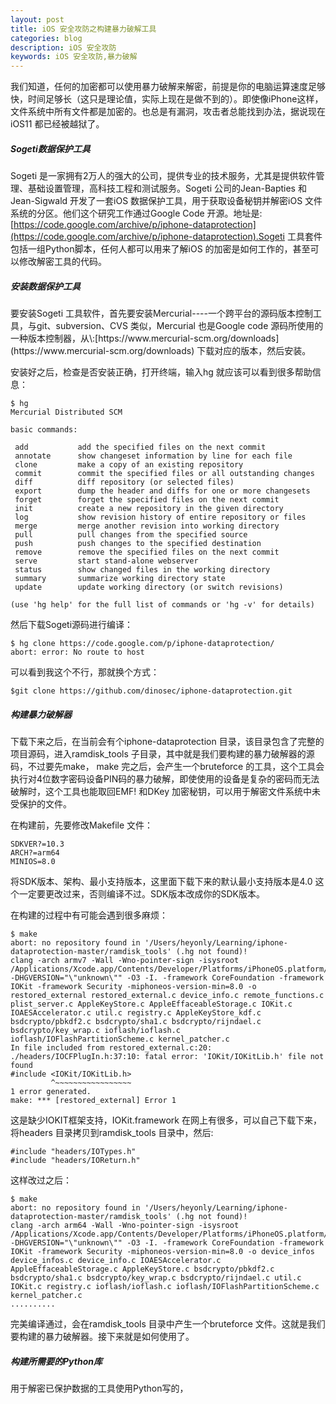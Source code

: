 ```yaml
---
layout: post
title: iOS 安全攻防之构建暴力破解工具
categories: blog
description: iOS 安全攻防
keywords: iOS 安全攻防,暴力破解
---
```

我们知道，任何的加密都可以使用暴力破解来解密，前提是你的电脑运算速度足够快，时间足够长（这只是理论值，实际上现在是做不到的）。即使像iPhone这样，文件系统中所有文件都是加密的。也总是有漏洞，攻击者总能找到办法，据说现在iOS11 都已经被越狱了。



<h5>Sogeti数据保护工具</h5>

Sogeti 是一家拥有2万人的强大的公司，提供专业的技术服务，尤其是提供软件管理、基础设置管理，高科技工程和测试服务。Sogeti 公司的Jean-Bapties 和Jean-Sigwald 开发了一套iOS 数据保护工具，用于获取设备秘钥并解密iOS 文件系统的分区。他们这个研究工作通过Google Code 开源。地址是\:[https://code.google.com/archive/p/iphone-dataprotection](https://code.google.com/archive/p/iphone-dataprotection).Sogeti 工具套件包括一组Python脚本，任何人都可以用来了解iOS 的加密是如何工作的，甚至可以修改解密工具的代码。



<h5>安装数据保护工具</h5>
要安装Sogeti 工具软件，首先要安装Mercurial----一个跨平台的源码版本控制工具，与git、subversion、CVS 类似，Mercurial 也是Google code 源码所使用的一种版本控制器，从\:[https://www.mercurial-scm.org/downloads](https://www.mercurial-scm.org/downloads) 下载对应的版本，然后安装。


安装好之后，检查是否安装正确，打开终端，输入hg 就应该可以看到很多帮助信息：



```
$ hg
Mercurial Distributed SCM

basic commands:

 add           add the specified files on the next commit
 annotate      show changeset information by line for each file
 clone         make a copy of an existing repository
 commit        commit the specified files or all outstanding changes
 diff          diff repository (or selected files)
 export        dump the header and diffs for one or more changesets
 forget        forget the specified files on the next commit
 init          create a new repository in the given directory
 log           show revision history of entire repository or files
 merge         merge another revision into working directory
 pull          pull changes from the specified source
 push          push changes to the specified destination
 remove        remove the specified files on the next commit
 serve         start stand-alone webserver
 status        show changed files in the working directory
 summary       summarize working directory state
 update        update working directory (or switch revisions)

(use 'hg help' for the full list of commands or 'hg -v' for details)
```


然后下载Sogeti源码进行编译：



```
$ hg clone https://code.google.com/p/iphone-dataprotection/
abort: error: No route to host
```

可以看到我这个不行，那就换个方式：



```
$git clone https://github.com/dinosec/iphone-dataprotection.git
```


<h5>构建暴力破解器</h5>


下载下来之后，在当前会有个iphone-dataprotection 目录，该目录包含了完整的项目源码，进入ramdisk_tools 子目录，其中就是我们要构建的暴力破解器的源码，不过要先make，
make 完之后，会产生一个bruteforce 的工具，这个工具会执行对4位数字密码设备PIN码的暴力破解，即使使用的设备是复杂的密码而无法破解时，这个工具也能取回EMF! 和DKey 加密秘钥，可以用于解密文件系统中未受保护的文件。



在构建前，先要修改Makefile 文件：


```
SDKVER?=10.3
ARCH?=arm64
MINIOS=8.0
```

将SDK版本、架构、最小支持版本，这里面下载下来的默认最小支持版本是4.0 这个一定要更改过来，否则编译不过。SDK版本改成你的SDK版本。


在构建的过程中有可能会遇到很多麻烦：

```
$ make
abort: no repository found in '/Users/heyonly/Learning/iphone-dataprotection-master/ramdisk_tools' (.hg not found)!
clang -arch armv7 -Wall -Wno-pointer-sign -isysroot /Applications/Xcode.app/Contents/Developer/Platforms/iPhoneOS.platform/Developer/SDKs/iPhoneOS10.3.sdk/ -DHGVERSION="\"unknown\"" -O3 -I. -framework CoreFoundation -framework IOKit -framework Security -miphoneos-version-min=8.0 -o restored_external restored_external.c device_info.c remote_functions.c plist_server.c AppleKeyStore.c AppleEffaceableStorage.c IOKit.c IOAESAccelerator.c util.c registry.c AppleKeyStore_kdf.c bsdcrypto/pbkdf2.c bsdcrypto/sha1.c bsdcrypto/rijndael.c bsdcrypto/key_wrap.c ioflash/ioflash.c ioflash/IOFlashPartitionScheme.c kernel_patcher.c
In file included from restored_external.c:20:
./headers/IOCFPlugIn.h:37:10: fatal error: 'IOKit/IOKitLib.h' file not found
#include <IOKit/IOKitLib.h>
         ^~~~~~~~~~~~~~~~~~
1 error generated.
make: *** [restored_external] Error 1
```


这是缺少IOKIT框架支持，IOKit.framework 在网上有很多，可以自己下载下来，将headers 目录拷贝到ramdisk_tools 目录中，然后:


```
#include "headers/IOTypes.h"
#include "headers/IOReturn.h"
```


这样改过之后：



```
$ make
abort: no repository found in '/Users/heyonly/Learning/iphone-dataprotection-master/ramdisk_tools' (.hg not found)!
clang -arch arm64 -Wall -Wno-pointer-sign -isysroot /Applications/Xcode.app/Contents/Developer/Platforms/iPhoneOS.platform/Developer/SDKs/iPhoneOS10.3.sdk/ -DHGVERSION="\"unknown\"" -O3 -I. -framework CoreFoundation -framework IOKit -framework Security -miphoneos-version-min=8.0 -o device_infos device_infos.c device_info.c IOAESAccelerator.c AppleEffaceableStorage.c AppleKeyStore.c bsdcrypto/pbkdf2.c bsdcrypto/sha1.c bsdcrypto/key_wrap.c bsdcrypto/rijndael.c util.c IOKit.c registry.c ioflash/ioflash.c ioflash/IOFlashPartitionScheme.c kernel_patcher.c
..........
```

完美编译通过，会在ramdisk_tools 目录中产生一个bruteforce 文件。这就是我们要构建的暴力破解器。接下来就是如何使用了。


<h5>构建所需要的Python库</h5>
用于解密已保护数据的工具使用Python写的，

